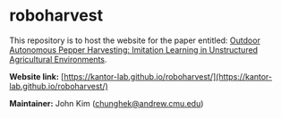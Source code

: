 # roboharvest

This repository is to host the website for the paper entitled: 
[Outdoor Autonomous Pepper Harvesting: Imitation Learning in Unstructured Agricultural Environments](https://kantor-lab.github.io/roboharvest).

**Website link:** [https://kantor-lab.github.io/roboharvest/](https://kantor-lab.github.io/roboharvest/)

**Maintainer:** John Kim ([chunghek@andrew.cmu.edu](chunghek@andrew.cmu.edu))
